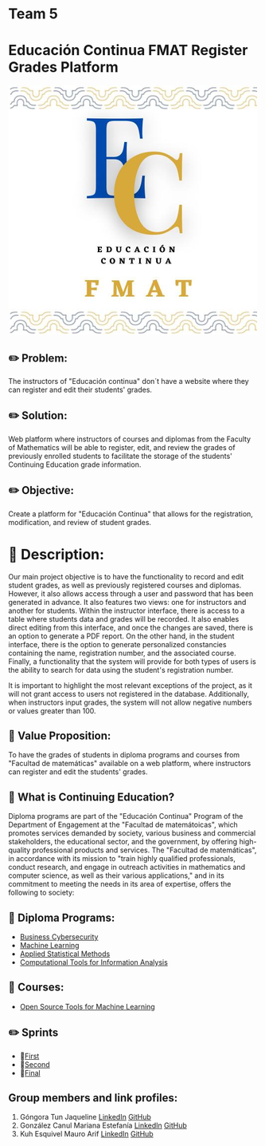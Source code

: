 # Team 5
  # Educación Continua FMAT Register Grades Platform

[![Logo](/Img/Educon.jpg)](https://www.matematicas.uady.mx/vinculacion/educacion-continua)

## ✏️  Problem:
The instructors of "Educación continua" don´t have a website where they can register and edit their students' grades.

## ✏️  Solution:
Web platform where instructors of courses and diplomas from the Faculty of Mathematics will be able to register, edit, and review the grades of previously enrolled students to facilitate the storage of the students' Continuing Education grade information.

## ✏️  Objective:
Create a platform for "Educación Continua" that allows for the registration, modification, and review of student grades.

# 📘 Description:
Our main project objective is to have the functionality to record and edit student grades, as well as previously registered courses and diplomas. However, it also allows access through a user and password that has been generated in advance. It also features two views: one for instructors and another for students. Within the instructor interface, there is access to a table where students data and grades will be recorded. It also enables direct editing from this interface, and once the changes are saved, there is an option to generate a PDF report. On the other hand, in the student interface, there is the option to generate personalized constancies containing the name, registration number, and the associated course. Finally, a functionality that the system will provide for both types of users is the ability to search for data using the student's registration number.

It is important to highlight the most relevant exceptions of the project, as it will not grant access to users not registered in the database. Additionally, when instructors input grades, the system will not allow negative numbers or values greater than 100.

## 📖 Value Proposition:
To have the grades of students in diploma programs and courses from "Facultad de matemáticas" available on a web platform, where instructors can register and edit the students' grades.

## 📖 What is Continuing Education?
Diploma programs are part of the "Educación Continua" Program of the Department of Engagement at the "Facultad de matemátoicas", which promotes services demanded by society, various business and commercial stakeholders, the educational sector, and the government, by offering high-quality professional products and services.
The "Facultad de matemáticas", in accordance with its mission to "train highly qualified professionals, conduct research, and engage in outreach activities in mathematics and computer science, as well as their various applications," and in its commitment to meeting the needs in its area of expertise, offers the following to society:

## 📄 Diploma Programs:
- [Business Cybersecurity](https://www.matematicas.uady.mx/vinculacion/educacion-continua/61-facultad/vinculacion/educacion-continua/diplomados/687-diplomado-en-ciberseguridad-para-los-negocios)
- [Machine Learning](https://www.matematicas.uady.mx/vinculacion/educacion-continua/61-facultad/vinculacion/educacion-continua/diplomados/642-diplomado-en-aprendizaje-automatico)
- [Applied Statistical Methods](https://www.matematicas.uady.mx/vinculacion/educacion-continua/61-facultad/vinculacion/educacion-continua/diplomados/56-diplomado-en-metodos-estadisticos-aplicados)
- [Computational Tools for Information Analysis](https://www.matematicas.uady.mx/vinculacion/educacion-continua/61-facultad/vinculacion/educacion-continua/diplomados/61-diplomado-en-herramientas-computacionales-para-el-analisis-de-la-informacion)

## 📃 Courses:
- [Open Source Tools for Machine Learning](https://www.matematicas.uady.mx/vinculacion/educacion-continua/78-facultad/vinculacion/educacion-continua/cursos/707-curso-de-herramientas-open-source-para-aprendizaje-automatico)

## ✏️ Sprints

- 📝[First](https://github.com/JaquelineGongora/Equipo-5/tree/First)
- 📝[Second](https://github.com/JaquelineGongora/Equipo-5/tree/Second)
- 📝[Final](https://github.com/JaquelineGongora/Equipo-5/tree/Third)

## Group members and link profiles:
1. Góngora Tun Jaqueline       [LinkedIn](https://www.linkedin.com/in/jaqueline-g%C3%B3ngora-313649268)          [GitHub](https://github.com/JaquelineGongora)
2. González Canul Mariana Estefanía       [LinkedIn](https://www.linkedin.com/in/mariana-gonz%C3%A1lez-b6383128a)         [GitHub](https://github.com/marglezc)
3. Kuh Esquivel Mauro Arif       [LinkedIn](https://www.linkedin.com/in/mauro-arif-kuh-esquivel-92298626b/)         [GitHub](https://github.com/MauroKuh13)
